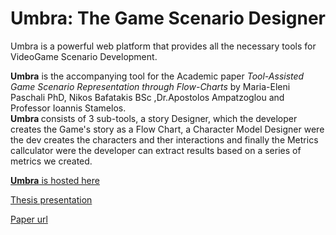 # Umbra: The Game Scenario Designer

Umbra is a powerful web platform that provides all the necessary tools for VideoGame Scenario Development. 

<b>Umbra</b> is the accompanying tool for the Academic paper <i>Tool-Assisted Game Scenario Representation through Flow-Charts</i> by Maria-Eleni Paschali PhD, Nikos Bafatakis BSc ,Dr.Apostolos Ampatzoglou and Professor Ioannis Stamelos.<br> <b>Umbra </b>consists of 3 sub-tools, a story Designer, which the developer creates the Game's story as a Flow Chart, a Character Model Designer were the dev creates the characters and ther interactions and finally the Metrics callculator were the developer can extract results based on a series of metrics we created.<br>


[<b>Umbra</b> is hosted here](http://app.UmbraSD.com)

[Thesis presentation](https://drive.google.com/open?id=0B8h0v3q_ys_QT21ISmpkcTg2eVk)

[Paper url](http://www.scitepress.org/Papers/2018/66814/66814.pdf)


